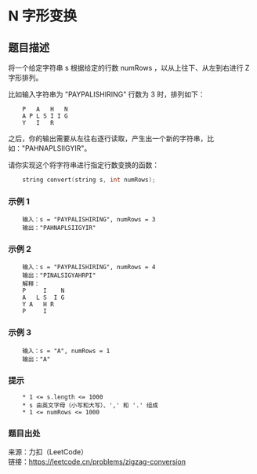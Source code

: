 # N 字形变换

## 题目描述

将一个给定字符串 s 根据给定的行数 numRows ，以从上往下、从左到右进行 Z 字形排列。

比如输入字符串为 "PAYPALISHIRING" 行数为 3 时，排列如下：

```text
    P   A   H   N
    A P L S I I G
    Y   I   R
```

之后，你的输出需要从左往右逐行读取，产生出一个新的字符串，比如："PAHNAPLSIIGYIR"。

请你实现这个将字符串进行指定行数变换的函数：

```c
    string convert(string s, int numRows);
```

### 示例 1

```text
    输入：s = "PAYPALISHIRING", numRows = 3
    输出："PAHNAPLSIIGYIR"
```

### 示例 2

```text
    输入：s = "PAYPALISHIRING", numRows = 4
    输出："PINALSIGYAHRPI"
    解释：
    P     I    N
    A   L S  I G
    Y A   H R
    P     I
```

### 示例 3

```text
    输入：s = "A", numRows = 1
    输出："A"
```

### 提示

```text
    * 1 <= s.length <= 1000
    * s 由英文字母（小写和大写）、',' 和 '.' 组成
    * 1 <= numRows <= 1000
```

### 题目出处

来源：力扣（LeetCode）  
链接：<https://leetcode.cn/problems/zigzag-conversion>
